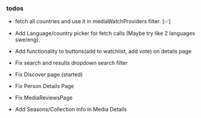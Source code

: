 ### todos

- fetch all countries and use it in mediaWatchProviders filter. [✅]

- Add Language/country picker for fetch calls (Maybe try like 2 languages swe/eng).

- Add functionality to buttons(add to watchlist, add vote) on details page

- Fix search and results dropdown search filter

- Fix Discover page (started)

- Fix Person Details Page

- Fix MediaReviewsPage

- Add Seasons/Collection info in Media Details
